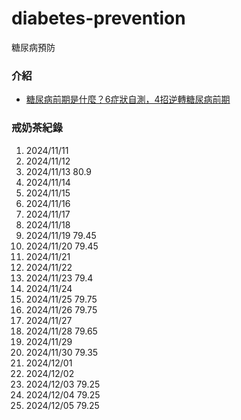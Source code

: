 # diabetes-prevention
糖尿病預防

### 介紹
- [糖尿病前期是什麼？6症狀自測，4招逆轉糖尿病前期](https://www.commonhealth.com.tw/article/85937)

### 戒奶茶紀錄
1. 2024/11/11
2. 2024/11/12
3. 2024/11/13 80.9
4. 2024/11/14
5. 2024/11/15
6. 2024/11/16
7. 2024/11/17
8. 2024/11/18
9. 2024/11/19 79.45
10. 2024/11/20 79.45
11. 2024/11/21
12. 2024/11/22
13. 2024/11/23 79.4
14. 2024/11/24
15. 2024/11/25 79.75
16. 2024/11/26 79.75
17. 2024/11/27
18. 2024/11/28 79.65
19. 2024/11/29
20. 2024/11/30 79.35
21. 2024/12/01
22. 2024/12/02
23. 2024/12/03 79.25
24. 2024/12/04 79.25
25. 2024/12/05 79.25
